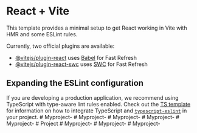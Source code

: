 # React + Vite

This template provides a minimal setup to get React working in Vite with HMR and some ESLint rules.

Currently, two official plugins are available:

- [@vitejs/plugin-react](https://github.com/vitejs/vite-plugin-react/blob/main/packages/plugin-react) uses [Babel](https://babeljs.io/) for Fast Refresh
- [@vitejs/plugin-react-swc](https://github.com/vitejs/vite-plugin-react/blob/main/packages/plugin-react-swc) uses [SWC](https://swc.rs/) for Fast Refresh

## Expanding the ESLint configuration

If you are developing a production application, we recommend using TypeScript with type-aware lint rules enabled. Check out the [TS template](https://github.com/vitejs/vite/tree/main/packages/create-vite/template-react-ts) for information on how to integrate TypeScript and [`typescript-eslint`](https://typescript-eslint.io) in your project.
#   M y p r o j e c t -  
 #   M y p r o j e c t -  
 #   M y p r o j e c t -  
 #   M y p r o j e c t -  
 #   M y p r o j e c t -  
 #   P r o j e c t  
 #   M y p r o j e c t -  
 #   M y p r o j e c t -  
 #   M y p r o j e c t -  
 
